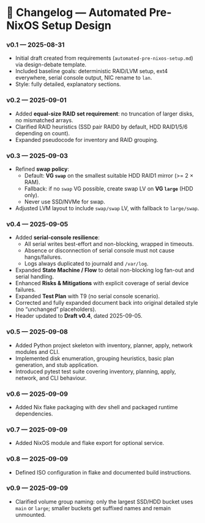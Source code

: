 # 📜 Changelog — Automated Pre-NixOS Setup Design

### v0.1 — 2025-08-31
- Initial draft created from requirements (`automated-pre-nixos-setup.md`) via design-debate template.  
- Included baseline goals: deterministic RAID/LVM setup, ext4 everywhere, serial console output, NIC rename to `lan`.  
- Style: fully detailed, explanatory sections.

### v0.2 — 2025-09-01
- Added **equal-size RAID set requirement**: no truncation of larger disks, no mismatched arrays.  
- Clarified RAID heuristics (SSD pair RAID0 by default, HDD RAID1/5/6 depending on count).  
- Expanded pseudocode for inventory and RAID grouping.

### v0.3 — 2025-09-03
- Refined **swap policy**:  
  - Default: **VG `swap`** on the smallest suitable HDD RAID1 mirror (>= 2 × RAM).
  - Fallback: if no `swap` VG possible, create swap LV on **VG `large`** (HDD only).
  - Never use SSD/NVMe for swap.
- Adjusted LVM layout to include `swap/swap` LV, with fallback to `large/swap`.

### v0.4 — 2025-09-05
- Added **serial-console resilience**:  
  - All serial writes best-effort and non-blocking, wrapped in timeouts.  
  - Absence or disconnection of serial console must not cause hangs/failures.  
  - Logs always duplicated to journald and `/var/log`.  
- Expanded **State Machine / Flow** to detail non-blocking log fan-out and serial handling.  
- Enhanced **Risks & Mitigations** with explicit coverage of serial device failures.  
- Expanded **Test Plan** with T9 (no serial console scenario).  
- Corrected and fully expanded document back into original detailed style (no “unchanged” placeholders).  
- Header updated to **Draft v0.4**, dated 2025-09-05.

### v0.5 — 2025-09-08
- Added Python project skeleton with inventory, planner, apply, network modules and CLI.
- Implemented disk enumeration, grouping heuristics, basic plan generation, and stub application.
- Introduced pytest test suite covering inventory, planning, apply, network, and CLI behaviour.

### v0.6 — 2025-09-09
- Added Nix flake packaging with dev shell and packaged runtime dependencies.

### v0.7 — 2025-09-09
- Added NixOS module and flake export for optional service.

### v0.8 — 2025-09-09
- Defined ISO configuration in flake and documented build instructions.

### v0.9 — 2025-09-09
- Clarified volume group naming: only the largest SSD/HDD bucket uses `main` or `large`; smaller buckets get suffixed names and remain unmounted.
